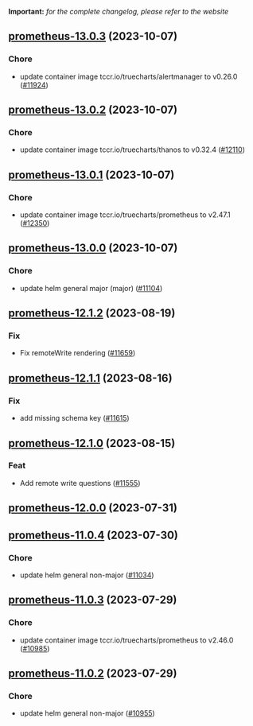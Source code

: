 **Important:**
*for the complete changelog, please refer to the website*




## [prometheus-13.0.3](https://github.com/succelle/charts/compare/prometheus-13.0.2...prometheus-13.0.3) (2023-10-07)

### Chore

- update container image tccr.io/truecharts/alertmanager to v0.26.0 ([#11924](https://github.com/succelle/charts/issues/11924))
  
  


## [prometheus-13.0.2](https://github.com/succelle/charts/compare/prometheus-13.0.1...prometheus-13.0.2) (2023-10-07)

### Chore

- update container image tccr.io/truecharts/thanos to v0.32.4 ([#12110](https://github.com/succelle/charts/issues/12110))
  
  


## [prometheus-13.0.1](https://github.com/succelle/charts/compare/prometheus-13.0.0...prometheus-13.0.1) (2023-10-07)

### Chore

- update container image tccr.io/truecharts/prometheus to v2.47.1 ([#12350](https://github.com/succelle/charts/issues/12350))
  
  


## [prometheus-13.0.0](https://github.com/succelle/charts/compare/prometheus-12.1.2...prometheus-13.0.0) (2023-10-07)

### Chore

- update helm general major (major) ([#11104](https://github.com/succelle/charts/issues/11104))
  
  


## [prometheus-12.1.2](https://github.com/succelle/charts/compare/prometheus-12.1.1...prometheus-12.1.2) (2023-08-19)

### Fix

- Fix remoteWrite rendering ([#11659](https://github.com/succelle/charts/issues/11659))
  
  


## [prometheus-12.1.1](https://github.com/succelle/charts/compare/prometheus-12.1.0...prometheus-12.1.1) (2023-08-16)

### Fix

- add missing schema key ([#11615](https://github.com/succelle/charts/issues/11615))
  
  


## [prometheus-12.1.0](https://github.com/succelle/charts/compare/prometheus-12.0.0...prometheus-12.1.0) (2023-08-15)

### Feat

- Add remote write questions ([#11555](https://github.com/succelle/charts/issues/11555))
  
  



## [prometheus-12.0.0](https://github.com/succelle/charts/compare/prometheus-11.0.4...prometheus-12.0.0) (2023-07-31)




## [prometheus-11.0.4](https://github.com/succelle/charts/compare/prometheus-11.0.3...prometheus-11.0.4) (2023-07-30)

### Chore

- update helm general non-major ([#11034](https://github.com/succelle/charts/issues/11034))
  
  


## [prometheus-11.0.3](https://github.com/succelle/charts/compare/prometheus-11.0.2...prometheus-11.0.3) (2023-07-29)

### Chore

- update container image tccr.io/truecharts/prometheus to v2.46.0 ([#10985](https://github.com/succelle/charts/issues/10985))
  
  


## [prometheus-11.0.2](https://github.com/succelle/charts/compare/prometheus-11.0.1...prometheus-11.0.2) (2023-07-29)

### Chore

- update helm general non-major ([#10955](https://github.com/succelle/charts/issues/10955))
  
